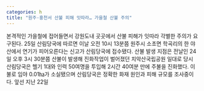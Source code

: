```yaml
---
categories: h
title: "원주·홍천서 산불 피해 잇따라… 가을철 산불 주의"
---
```

본격적인 가을철에 접어들면서 강원도내 곳곳에서 산불 피해가 잇따라 각별한 주의가 요구된다. 25일 산림당국에 따르면 이날 오전 10시 13분쯤 원주시 소초면 학곡리의 한 야산에서 연기가 피어오른다는 신고가 산림당국에 접수됐다. 산불 발생 지점은 전날인 24일 오후 3시 30분쯤 산불이 발생해 진화작업이 벌어졌던 치악산국립공원 일대로 당시 산림당국은 헬기 1대와 인력 50여명을 투입해 2시간 40여분 만에 주불을 진화했다. 이 불로 임야 0.01㏊가 소실됐으며 산림당국은 정확한 화재 원인과 피해 규모를 조사중이다. 앞선 지난 22일